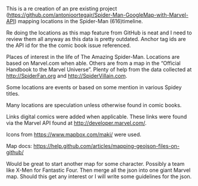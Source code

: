 This is a re creation of an pre existing project (https://github.com/antonioortegajr/Spider-Man-GoogleMap-with-Marvel-API) mapping locations in the Spider-Man (616)timeline.

Re doing the locations as this map feature from GitHub is neat and I need to review them all anyway as this data is pretty outdated. Anchor tag ids are the API id for the the comic book issue referenced.

Places of interest in the life of The Amazing Spider-Man. Locations are based on Marvel.com when able. Others are from a map in the “Official Handbook to the Marvel Universe”. Plenty of help from the data collected at http://SpiderFan.org and http://SpiderVillain.com.

Some locations are events or based on some mention in various Spidey titles.

Many locations are speculation unless otherwise found in comic books.

Links digital comics were added when applicable. These links were found via the Marvel API found at http://developer.marvel.com/.

Icons from https://www.mapbox.com/maki/ were used.


Map docs: https://help.github.com/articles/mapping-geojson-files-on-github/

Would be great to start another map for some character. Possibly a team like X-Men for Fantastic Four. Then merge all the json into one giant Marvel map. Should this get any interest or I will write some guidelines for the json.
